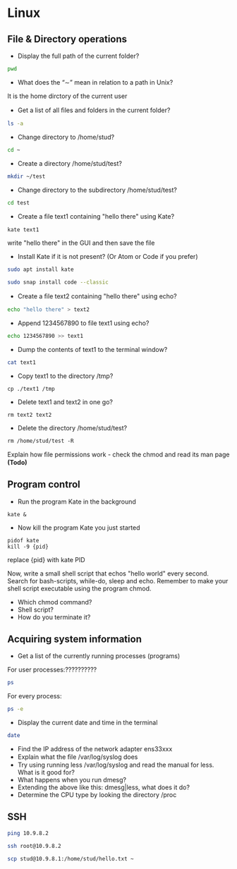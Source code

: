 # Linux
## File & Directory operations

* Display the full path of the current folder?

``` bash
pwd
```

* What does the “∼” mean in relation to a path in Unix?

It is the home dirctory of the current user

* Get a list of all ﬁles and folders in the current folder?

``` bash
ls -a
```

* Change directory to /home/stud?

``` bash
cd ~
```

* Create a directory /home/stud/test?

``` bash
mkdir ~/test
```

* Change directory to the subdirectory /home/stud/test?

``` bash
cd test
```

* Create a ﬁle text1 containing "hello there" using Kate?
```
kate text1
```
write "hello there" in the GUI and then save the file

* Install Kate if it is not present? (Or Atom or Code if you prefer)

``` bash
sudo apt install kate
```

``` bash
sudo snap install code --classic
```

* Create a ﬁle text2 containing "hello there" using echo?

``` bash
echo "hello there" > text2
```

* Append 1234567890 to file text1 using echo?

``` bash
echo 1234567890 >> text1
```
* Dump the contents of text1 to the terminal window?

``` bash
cat text1
```

* Copy text1 to the directory /tmp?
```
cp ./text1 /tmp
```

* Delete text1 and text2 in one go?
```
rm text2 text2
```

* Delete the directory /home/stud/test?
```
rm /home/stud/test -R
```

Explain how ﬁle permissions work - check the chmod and read its man page **(Todo)**

## Program control

* Run the program Kate in the background
```
kate &
```

* Now kill the program Kate you just started
```
pidof kate
kill -9 {pid}
```
replace {pid} with kate PID

Now, write a small shell script that echos "hello world" every second. Search for bash-scripts, while-do, sleep and echo. Remember to make your shell script executable using the program chmod.

* Which chmod command?
* Shell script?
* How do you terminate it?

## Acquiring system information

* Get a list of the currently running processes (programs)

For user processes:??????????

``` bash
ps
```

For every process:

``` bash
ps -e
```

* Display the current date and time in the terminal

``` bash
date
```

* Find the IP address of the network adapter ens33xxx
* Explain what the ﬁle /var/log/syslog does
* Try using running less /var/log/syslog and read the manual for less. What is it good for?
* What happens when you run dmesg?
* Extending the above like this: dmesg|less, what does it do?
* Determine the CPU type by looking the directory /proc

## SSH

``` bash
ping 10.9.8.2
```
``` bash
ssh root@10.9.8.2
```

``` bash
scp stud@10.9.8.1:/home/stud/hello.txt ~
```
